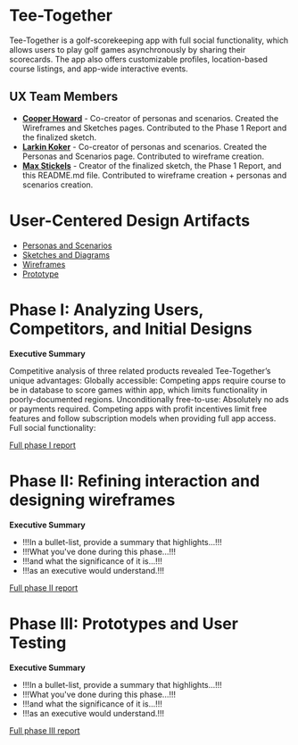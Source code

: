 # Tee-Together

Tee-Together is a golf-scorekeeping app with full social functionality, which allows users to play golf games asynchronously by sharing their scorecards. The app also offers customizable profiles, location-based course listings, and app-wide interactive events.

## UX Team Members

* **[Cooper Howard](https://github.com/UsabilityEngineering/ux-portfolio-copper-glitch)** - Co-creator of personas and scenarios. Created the Wireframes and Sketches pages. Contributed to the Phase 1 Report and the finalized sketch.
* **[Larkin Koker](https://github.com/UsabilityEngineering/ux-portfolio-lkoker)** - Co-creator of personas and scenarios. Created the Personas and Scenarios page. Contributed to wireframe creation.
* **[Max Stickels](https://github.com/UsabilityEngineering/ux-portfolio-maxwellstickels)** - Creator of the finalized sketch, the Phase 1 Report, and this README.md file. Contributed to wireframe creation + personas and scenarios creation.

# User-Centered Design Artifacts
 
* [Personas and Scenarios](personas/)
* [Sketches and Diagrams](sketches/)
* [Wireframes](wireframes/)
* [Prototype](#)

# Phase I: Analyzing Users, Competitors, and Initial Designs

**Executive Summary**

Competitive analysis of three related products revealed Tee-Together’s unique advantages:
Globally accessible: Competing apps require course to be in database to score games within app, which limits functionality in poorly-documented regions.
Unconditionally free-to-use: Absolutely no ads or payments required. Competing apps with profit incentives limit free features and follow subscription models when providing full app access.
Full social functionality: 


[Full phase I report](phaseI/)

# Phase II: Refining interaction and designing wireframes

**Executive Summary**

* !!!In a bullet-list, provide a summary that highlights...!!!
* !!!What you've done during this phase...!!!
* !!!and what the significance of it is...!!!
* !!!as an executive would understand.!!!

[Full phase II report](phaseII/)

# Phase III: Prototypes and User Testing

**Executive Summary**

* !!!In a bullet-list, provide a summary that highlights...!!!
* !!!What you've done during this phase...!!!
* !!!and what the significance of it is...!!!
* !!!as an executive would understand.!!!

[Full phase III report](phaseIII/)
